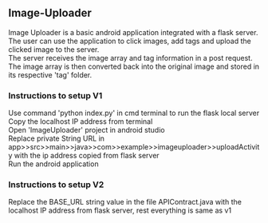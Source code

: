 ## Image-Uploader
Image Uploader is a basic android application integrated with a flask server.<br>
The user can use the application to click images, add tags and upload the clicked image to the server.<br>
The server receives the image array and tag information in a post request.<br>
The image array is then converted back into the original image and stored in its respective 'tag' folder.<br>

### Instructions to setup V1
Use command 'python index.py' in cmd terminal to run the flask local server<br>
Copy the localhost IP address from terminal<br>
Open 'ImageUploader' project in android studio<br>
Replace private String URL in app>>src>>main>>java>>com>>example>>imageuploader>>uploadActivity with the ip address copied from flask server<br>
Run the android application<br>

### Instructions to setup V2
Replace the BASE_URL string value in the file APIContract.java with the localhost IP address from flask server, rest everything is same as v1<br>